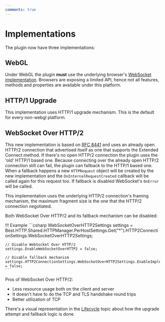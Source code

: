 ```yaml
---
comments: true
---
```


# Implementations

The plugin now have three implementations:

## WebGL

Under WebGL the plugin **must** use the underlying browser's [WebSocket implementation](https://developer.mozilla.org/en-US/docs/Web/API/WebSocket). Browsers are exposing a limited API, hence not all features, methods and properties are available under this platform.

## HTTP/1 Upgrade

This implementation uses HTTP/1 upgrade mechanism. This is the default for every non-webgl platform.

## WebSocket Over HTTP/2

This new implementation is based on [RFC 8441](https://tools.ietf.org/html/rfc8441) and uses an already open HTTP/2 connection that advertised itself as one that supports the Extended Connect method.
If there's no open HTTP/2 connection the plugin uses the 'old' HTTP/1 based one. Because connecting over the already open HTTP/2 connection still can fail, the plugin can fallback to the HTTP/1 based one. When a fallback happens a new `HTTPRequest` object will be created by the new implementation and the `OnInternalRequestCreated` callback will be called again for this request too. 
If fallback is disabled WebSocket's `OnError` will be called.

This implementation uses the underlying HTTP/2 connection's framing mechanism, the maximum fragment size is the one that the HTTP/2 connection negotiated. 

Both WebSocket Over HTTP/2 and its fallback mechanism can be disabled:

!!! Example
    ```csharp
    WebSocketOverHTTP2Settings settings = Best.HTTP.Shared.HTTPManager.PerHostSettings.Get("*").HTTP2ConnectionSettings.WebSocketOverHTTP2Settings;

    // Disable WebSocket Over HTTP/2
    settings.EnableWebSocketOverHTTP2 = false;

    // Disable fallback mechanism
    settings.HTTP2ConnectionSettings.WebSocketOverHTTP2Settings.EnableImplementationFallback = false;
    ```

Pros of WebSocket Over HTTP/2:

- Less resource usage both on the client and server
- It doesn't have to do the TCP and TLS handshake round trips
- Better utilization of TCP

There's a visual representation in the [Lifecycle](lifecycle.md) topic about how the upgrade attempt and fallback logic is done.